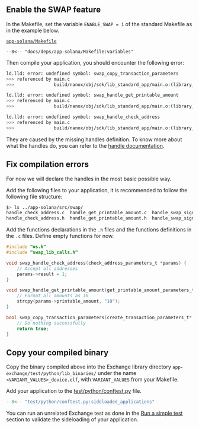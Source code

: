 ## Enable the SWAP feature

In the Makefile, set the variable `ENABLE_SWAP = 1` of the standard Makefile as in the example below.

[`app-solana/Makefile`](https://github.com/LedgerHQ/app-solana/blob/develop/Makefile)
```Make
--8<-- "docs/deps/app-solana/Makefile:variables"
```

Then compile your application, you should encounter the following error:

```sh
ld.lld: error: undefined symbol: swap_copy_transaction_parameters
>>> referenced by main.c
>>>               build/nanox/obj/sdk/lib_standard_app/main.o:(library_app_main)

ld.lld: error: undefined symbol: swap_handle_get_printable_amount
>>> referenced by main.c
>>>               build/nanox/obj/sdk/lib_standard_app/main.o:(library_app_main)

ld.lld: error: undefined symbol: swap_handle_check_address
>>> referenced by main.c
>>>               build/nanox/obj/sdk/lib_standard_app/main.o:(library_app_main)
``` 

They are caused by the missing handles definition. To know more about what the handles do, you can refer to the [handle documentation](../technical_informations/coin_application_api/index.md).

## Fix compilation errors

For now we will declare the handles in the most basic possible way.

Add the following files to your application, it is recommended to follow the following file structure:

```sh
$> ls ../app-solana/src/swap/
handle_check_address.c  handle_get_printable_amount.c  handle_swap_sign_transaction.c
handle_check_address.h  handle_get_printable_amount.h  handle_swap_sign_transaction.h
```

Add the functions declarations in the `.h` files and the functions definitions in the `.c` files. Define empty functions for now.
```C
#include "os.h"
#include "swap_lib_calls.h"

void swap_handle_check_address(check_address_parameters_t *params) {
    // Accept all addresses
    params->result = 1;
}

void swap_handle_get_printable_amount(get_printable_amount_parameters_t* params) {
    // Format all amounts as 10
    strcpy(params->printable_amount, "10");
}

bool swap_copy_transaction_parameters(create_transaction_parameters_t* params) {
    // Do nothing successfully
    return true;
}
```

## Copy your compiled binary

Copy the binary compiled above into the Exchange library directory `app-exchange/test/python/lib_binaries/` under the name `<VARIANT_VALUES>_device.elf`, with `VARIANT_VALUES` from your Makefile.

Add your application to the [test/python/conftest.py](https://github.com/LedgerHQ/app-exchange/blob/develop/test/python/conftest.py) file.

```Python
--8<-- "test/python/conftest.py:sideloaded_applications"
```

You can run an unrelated Exchange test as done in the [Run a simple test](run_first_test.md) section to validate the sideloading of your application. 
